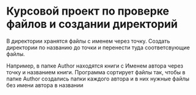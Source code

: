 # Курсовой проект по проверке файлов и создании директорий

В директории хранятся файлы с именем через точку. Создать директории по названию до точки и перенести туда соответсвующие файлы.

Например, в папке Author находятся книги с Именем автора через точку и названием книги.
Программа сортирует файлы так, чтобы в папке Author создались папки каждого автора и в них нужные файлы без имени автора в названии

